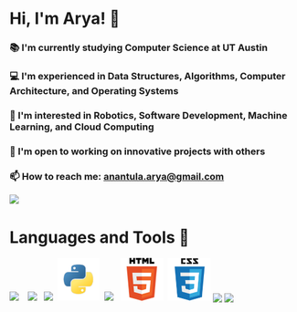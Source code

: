 # Hi, I'm Arya! 👋
### 📚 I'm currently studying Computer Science at UT Austin
### 💻 I'm experienced in Data Structures, Algorithms, Computer Architecture, and Operating Systems
### 💭 I'm interested in Robotics, Software Development, Machine Learning, and Cloud Computing
### 🤝 I'm open to working on innovative projects with others 
### 📫 How to reach me: anantula.arya@gmail.com

<img height="270em" src="https://github-readme-stats.vercel.app/api?username=Arya333&show_icons=true&hide_border=true&&count_private=true&include_all_commits=true" />

# Languages and Tools 🧰
<div>
  <img width=65px src="https://upload.wikimedia.org/wikipedia/commons/thumb/5/5f/Windows_logo_-_2012.svg/2048px-Windows_logo_-_2012.svg.png">&nbsp;&nbsp;&nbsp;
  <img width=65px src="https://cdn-icons-png.flaticon.com/512/518/518713.png">&nbsp;&nbsp;
  <img width=75px src="https://brandslogos.com/wp-content/uploads/images/large/java-logo-1.png">&nbsp;
  <img width=75px src="https://raw.githubusercontent.com/github/explore/80688e429a7d4ef2fca1e82350fe8e3517d3494d/topics/python/python.png">&nbsp;
  <img width=65px src="https://upload.wikimedia.org/wikipedia/commons/1/18/C_Programming_Language.svg">&nbsp;&nbsp;
  <img width=75px src="https://raw.githubusercontent.com/github/explore/80688e429a7d4ef2fca1e82350fe8e3517d3494d/topics/html/html.png">&nbsp;
  <img width=75px src="https://raw.githubusercontent.com/github/explore/80688e429a7d4ef2fca1e82350fe8e3517d3494d/topics/css/css.png">
  <img style="vertical-align:bottom" width=110px src="https://cdn.freebiesupply.com/logos/thumbs/2x/git-logo.png">
  <img style="vertical-align:bottom" width=75px src="https://upload.wikimedia.org/wikipedia/commons/thumb/9/91/Octicons-mark-github.svg/2048px-Octicons-mark-github.svg.png">
</div>

<!--
**Arya333/Arya333** is a ✨ _special_ ✨ repository because its `README.md` (this file) appears on your GitHub profile.

Here are some ideas to get you started:

- 🔭 I’m currently working on ...
- 🌱 I’m currently learning ...
- 👯 I’m looking to collaborate on ...
- 🤔 I’m looking for help with ...
- 💬 Ask me about ...
- 📫 How to reach me: ...
- 😄 Pronouns: ...
- ⚡ Fun fact: ...
-->
